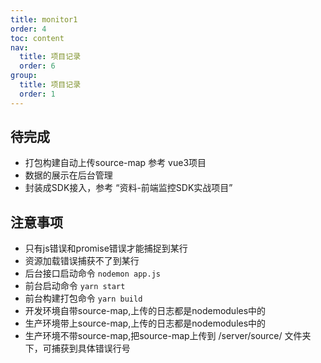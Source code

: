 ```yaml
---
title: monitor1
order: 4
toc: content
nav:
  title: 项目记录
  order: 6
group: 
  title: 项目记录
  order: 1
---
```


## 待完成
* 打包构建自动上传source-map 参考 vue3项目
* 数据的展示在后台管理
* 封装成SDK接入，参考 “资料-前端监控SDK实战项目”

## 注意事项
* 只有js错误和promise错误才能捕捉到某行
* 资源加载错误捕获不了到某行
* 后台接口启动命令 `nodemon app.js`
* 前台启动命令 `yarn start`
* 前台构建打包命令 `yarn build`
* 开发环境自带source-map,上传的日志都是nodemodules中的
* 生产环境带上source-map,上传的日志都是nodemodules中的
* 生产环境不带source-map,把source-map上传到 /server/source/ 文件夹下，可捕获到具体错误行号